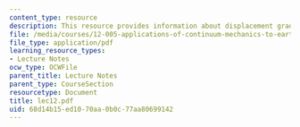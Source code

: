 ```yaml
---
content_type: resource
description: This resource provides information about displacement gradients.
file: /media/courses/12-005-applications-of-continuum-mechanics-to-earth-atmospheric-and-planetary-sciences-spring-2006/68d14b15ed1070aa0b0c77aa80699142_lec12.pdf
file_type: application/pdf
learning_resource_types:
- Lecture Notes
ocw_type: OCWFile
parent_title: Lecture Notes
parent_type: CourseSection
resourcetype: Document
title: lec12.pdf
uid: 68d14b15-ed10-70aa-0b0c-77aa80699142
---
```

